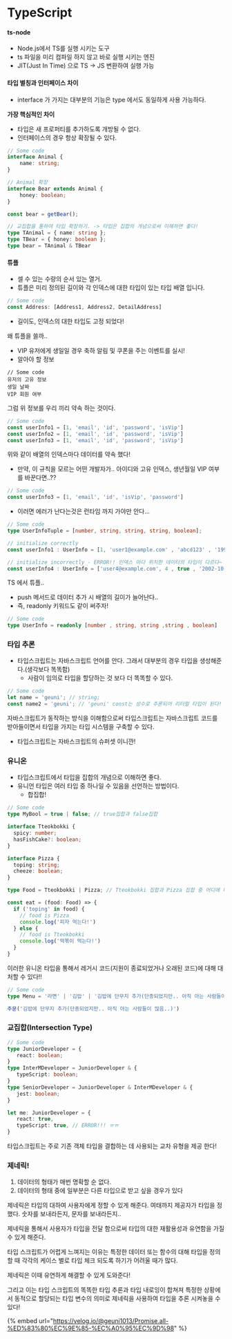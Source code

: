 # TypeScript

#### ts-node

* Node.js에서 TS를 실행 시키는 도구
* ts 파일을 미리 컴파일 하지 않고 바로 실행 시키는 엔진
* JIT(Just In Time) 으로 TS -> JS 변환하여 실행 가능

#### 타입 별칭과 인터페이스 차이

* interface 가 가지는 대부분의 기능은 type 에서도 동일하게 사용 가능하다.

**가장 핵심적인 차이**

* 타입은 새 프로퍼티를 추가하도록 개방될 수 없다.
* 인터페이스의 경우 항상 확장될 수 있다.

```typescript
// Some code
interface Animal {
    name: string;
}

// Animal 확장
interface Bear extends Animal {
    honey: boolean;
}

const bear = getBear();

// 교집합을 통하여 타입 확장하기. -> 타입은 집합의 개념으로써 이해하면 좋다!
type TAnimal = { name: string };
type TBear = { honey: boolean };
type bear = TAnimal & TBear
```

#### 튜플

* 셀 수 있는 수량의 순서 있는 열거.
* 튜플은 미리 정의된 길이와 각 인덱스에 대한 타입이 있는 타입 배열 입니다.

```typescript
// Some code
const Address: [Address1, Address2, DetailAddress]
```

* 길이도, 인덱스의 대한 타입도 고정 되었다!

왜 튜플을 쓸까..

* VIP 유저에게 생일일 경우 축하 알림 및 쿠폰을 주는 이벤트를 실시!
* 알아야 할 정보

```
// Some code
유저의 고유 정보
생일 날짜
VIP 회원 여부
```

그럼 위 정보를 우리 끼리 약속 하는 것이다.

```typescript
// Some code
const userInfo1 = [1, 'email', 'id', 'password', 'isVip']
const userInfo2 = [1, 'email', 'id', 'password', 'isVip']
const userInfo3 = [1, 'email', 'id', 'password', 'isVip']
```

위와 같이 배열의 인덱스마다 데이터를 약속 했다!

* 만약, 이 규칙을 모르는 어떤 개발자가.. 아이디와 고유 인덱스, 생년월일 VIP 여부를 바꾼다면..??

```typescript
// Some code
const userInfo3 = [1, 'email', 'id', 'isVip', 'password']
```

* 이러면 에러가 난다는것은 런타임 까지 가야만 안다...

```typescript
// Some code
type UserInfoTuple = [number, string, string, string, boolean];

// initialize correctly
const userInfo1 : UserInfo = [1, 'user1@example.com' , 'abcd123' , '1999-01-01' , true];

// initialize incorrectly - ERROR!! 인덱스 마다 위치한 데이터의 타입이 다르다~
const userInfo4 : UserInfo = ['user4@example.com', 4 , true , '2002-10-25' , 'abcd123456']

```

TS 에서 튜플..

* push 메서드로 데이터 추가 시 배열의 길이가 늘어난다..
* 즉, readonly 키워드도 같이 써주자!

```typescript
// Some code
type UserInfo = readonly [number , string, string ,string , boolean]
```

### 타입 추론&#x20;

* 타입스크립트는 자바스크립트 언어를 안다. 그래서 대부분의 경우 타입을 생성해준다.(생각보다 똑똑함)
  * 사람이 임의로 타입을 할당하는 것 보다 더 똑똑할 수 있다.

```typescript
// Some code
let name = 'geuni'; // string;
const name2 = 'geuni'; // 'geuni' const는 상수로 추론되어 리터럴 타입이 된다!
```

자바스크립트가 동작하는 방식을 이해함으로써 타입스크립트는 자바스크립트 코드를 받아들이면서 타입을 가지는 타입 시스템을 구축할 수 있다.

* 타입스크립트는 자바스크립트의 슈퍼셋 이니깐!

### 유니온

* 타입스크립트에서 타입을 집합의 개념으로 이해하면 좋다.
* 유니언 타입은 여러 타입 중 하나일 수 있음을 선언하는 방법이다.
  * 합집합!

```typescript
// Some code
type MyBool = true | false; // true집합과 false집합

interface Tteokbokki {
  spicy: number;
  hasFishCake?: boolean;
}

interface Pizza {
  toping: string;
  cheeze: boolean;
}

type Food = Tteokbokki | Pizza; // Tteokbokki 집합과 Pizza 집합 중 어디에 더 많이 속하는가!

const eat = (food: Food) => {
  if ('toping' in food) {
    // food is Pizza
    console.log('피자 먹는다!')
  } else {
    // food is Tteokbokki
    console.log('떡볶이 먹는다!')  
  }
}
```

이러한 유니온 타입을 통해서 레거시 코드(지원이 종료되었거나 오래된 코드)에 대해 대처할 수 있다!!

```typescript
// Some code
type Menu = '라면' | '김밥' | '김밥에 단무지 추가(단종되었지만.. 아직 아는 사람들이 많음..)'

주문('김밥에 단무지 추가(단종되었지만.. 아직 아는 사람들이 많음..)')
```

### 교집합(Intersection Type)

```typescript
// Some code
type JuniorDeveloper = {
   react: boolean;
}
type InterMDeveloper = JuniorDeveloper & {
   typeScript: boolean;
}
type SeniorDeveloper = JuniorDeveloper & InterMDeveloper & {
   jest: boolean;
}

let me: JuniorDeveloper = {
   react: true,
   typeScript: true, // ERROR!!! ㅠㅠ
}
```

타입스크립트는 주로 기존 객체 타입을 결합하는 데 사용되는 교차 유형을 제공 한다!

### 제네릭!

1. 데이터의 형태가 매번 명확할 순 없다.&#x20;
2. 데이터의 형태 중에 일부분은 다른 타입으로 받고 싶을 경우가 있다

제네릭은 타입의 대하여 사용자에게 정할 수 있게 해준다. 여태까지 제공자가 타입을 정했다. 숫자를 보내라든지, 문자를 보내라든지..

제네릭을 통해서 사용자가 타입을 전달 함으로써 타입의 대한 재활용성과 유연함을 가질 수 있게 해준다.

타입 스크립트가 어렵게 느껴지는 이유는 특정한 데이터 또는 함수의 대해 타입을 정의할 때 각각의 케이스 별로 타입 체크 되도록 하기가 어려울 때가 많다.&#x20;

제네릭은 이때 유연하게 해결할 수 있게 도와준다!

그리고 이는 타입 스크립트의 똑똑한 타입 추론과 타입 내로잉이 합쳐져 특정한 상황에서 동적으로 할당되는 타입 변수의 의미로 제네릭을 사용하여 타입을 추론 시켜놓을 수 있다!

{% embed url="https://velog.io/@geuni1013/Promise.all-%ED%83%80%EC%9E%85-%EC%A0%95%EC%9D%98" %}

